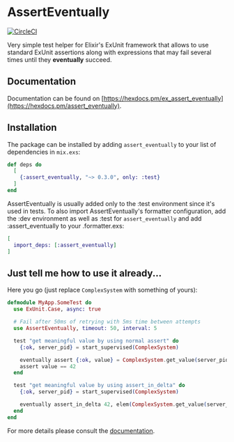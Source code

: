 # AssertEventually
[![CircleCI](https://circleci.com/gh/rslota/ex_assert_eventually.svg?style=svg)](https://circleci.com/gh/rslota/ex_assert_eventually)

Very simple test helper for Elixir's ExUnit framework that allows to use standard ExUnit assertions along with expressions that may
fail several times until they **eventually** succeed.

## Documentation

Documentation can be found on [https://hexdocs.pm/ex_assert_eventually](https://hexdocs.pm/assert_eventually).

## Installation

The package can be installed by adding `assert_eventually` to your list of dependencies in `mix.exs`:

```elixir
def deps do
  [
    {:assert_eventually, "~> 0.3.0", only: :test}
  ]
end
```

AssertEventually is usually added only to the :test environment since it's used in tests. To also import AssertEventually's formatter configuration, add the :dev environment as well as :test for `assert_eventually` and add :assert_eventually to your .formatter.exs:
```elixir
[
  import_deps: [:assert_eventually]
]
```

## Just tell me how to use it already...


Here you go (just replace `ComplexSystem` with something of yours):

```elixir
defmodule MyApp.SomeTest do
  use ExUnit.Case, async: true

  # Fail after 50ms of retrying with 5ms time between attempts
  use AssertEventually, timeout: 50, interval: 5

  test "get meaningful value by using normal assert" do
    {:ok, server_pid} = start_supervised(ComplexSystem)

    eventually assert {:ok, value} = ComplexSystem.get_value(server_pid)
    assert value == 42
  end

  test "get meaningful value by using assert_in_delta" do
    {:ok, server_pid} = start_supervised(ComplexSystem)

    eventually assert_in_delta 42, elem(ComplexSystem.get_value(server_pid), 1), 0
  end
end
```

For more details please consult the [documentation](https://hexdocs.pm/assert_eventually).
